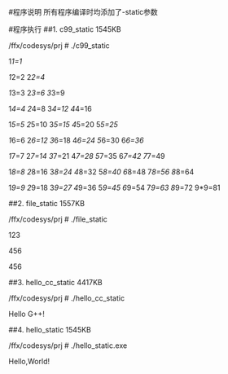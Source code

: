 #程序说明
	所有程序编译时均添加了-static参数
	
#程序执行
##1. c99_static 1545KB</p>
/ffx/codesys/prj # ./c99_static</p>
1*1=1</p>
1*2=2   2*2=4</p>
1*3=3   2*3=6   3*3=9</p>
1*4=4   2*4=8   3*4=12  4*4=16</p>
1*5=5   2*5=10  3*5=15  4*5=20  5*5=25</p>
1*6=6   2*6=12  3*6=18  4*6=24  5*6=30  6*6=36</p>
1*7=7   2*7=14  3*7=21  4*7=28  5*7=35  6*7=42  7*7=49</p>
1*8=8   2*8=16  3*8=24  4*8=32  5*8=40  6*8=48  7*8=56  8*8=64</p>
1*9=9   2*9=18  3*9=27  4*9=36  5*9=45  6*9=54  7*9=63  8*9=72  9*9=81</p>

##2. file_static 1557KB</p>
/ffx/codesys/prj # ./file_static</p>
123</p>
456</p>
456</p>

##3. hello_cc_static 4417KB</p>
/ffx/codesys/prj # ./hello_cc_static</p>
Hello G++!</p>

##4. hello_static 1545KB</p>
/ffx/codesys/prj # ./hello_static.exe</p>
Hello,World!</p>